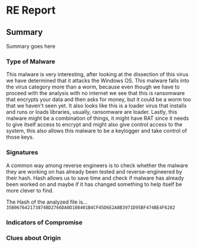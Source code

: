 #  RE Report


##  Summary
Summary goes here

###  Type of Malware
This malware is very interesting, after looking at the dissection of this virus we have determined that it attacks the Windows OS. This malware falls into the virus category more than a worm, because even though we have to proceed with the analysis with no internet we see that this is ransomware that encrypts your data and then asks for money, but it could be a worm too that we haven't seen yet. It also looks like this is a loader virus that installs and runs or loads libraries, usually, ransomware are loader. Lastly, this malware might be a combination of things, it might have RAT since it needs to give itself access to encrypt and might also give control access to the system, this also allows this malware to be a keylogger and take control of those keys.

###  Signatures
A common way among reverse engineers is to check whether the malware they are working on has already been tested and reverse-engineered by their hash. Hash allows us to save time and check if malware has already been worked on and maybe if it has changed something to help itself be more clever to find.

The Hash of the analyzed file is...       ```35B067642173874BD2766DA0D108401B4CF45D6E2A8B3971D95BF474BE4F6282```

###  Indicators of Compromise

###  Clues about Origin

